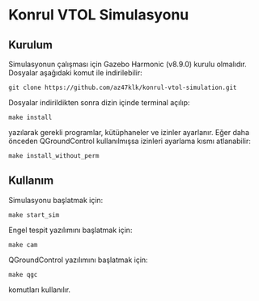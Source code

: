 # Konrul VTOL Simulasyonu
## Kurulum
Simulasyonun çalışması için Gazebo Harmonic (v8.9.0) kurulu olmalıdır.
Dosyalar aşağıdaki komut ile indirilebilir:
```
git clone https://github.com/az47klk/konrul-vtol-simulation.git
```
Dosyalar indirildikten sonra dizin içinde terminal açılıp:
```
make install
```
yazılarak gerekli programlar, kütüphaneler ve izinler ayarlanır. Eğer daha önceden QGroundControl kullanılmışsa izinleri ayarlama kısmı atlanabilir:
```
make install_without_perm
```
## Kullanım
Simulasyonu başlatmak için: 
```
make start_sim
```
Engel tespit yazılımını başlatmak için:
```
make cam
```
QGroundControl yazılımını başlatmak için: 
```
make qgc
```
komutları kullanılır.

